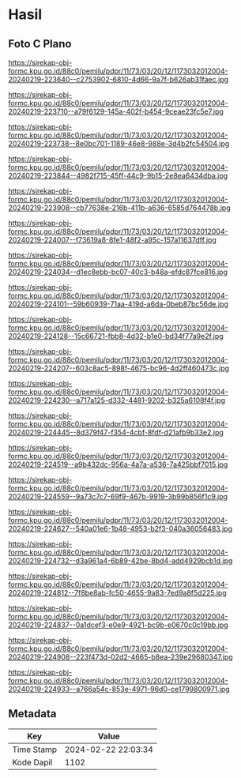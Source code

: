 # Hasil

## Foto C Plano

https://sirekap-obj-formc.kpu.go.id/88c0/pemilu/pdpr/11/73/03/20/12/1173032012004-20240219-223640--c2753902-6810-4d66-9a7f-b626ab31faec.jpg

https://sirekap-obj-formc.kpu.go.id/88c0/pemilu/pdpr/11/73/03/20/12/1173032012004-20240219-223710--a79f6129-145a-402f-b454-9ceae23fc5e7.jpg

https://sirekap-obj-formc.kpu.go.id/88c0/pemilu/pdpr/11/73/03/20/12/1173032012004-20240219-223738--8e0bc701-1189-46e8-988e-3d4b2fc54504.jpg

https://sirekap-obj-formc.kpu.go.id/88c0/pemilu/pdpr/11/73/03/20/12/1173032012004-20240219-223844--4982f715-45ff-44c9-9b15-2e8ea6434dba.jpg

https://sirekap-obj-formc.kpu.go.id/88c0/pemilu/pdpr/11/73/03/20/12/1173032012004-20240219-223908--cb77638e-216b-411b-a636-6585d764478b.jpg

https://sirekap-obj-formc.kpu.go.id/88c0/pemilu/pdpr/11/73/03/20/12/1173032012004-20240219-224007--f73619a8-8fe1-48f2-a95c-157a11637dff.jpg

https://sirekap-obj-formc.kpu.go.id/88c0/pemilu/pdpr/11/73/03/20/12/1173032012004-20240219-224034--d1ec8ebb-bc07-40c3-b48a-efdc87fce816.jpg

https://sirekap-obj-formc.kpu.go.id/88c0/pemilu/pdpr/11/73/03/20/12/1173032012004-20240219-224101--59b60939-71aa-419d-a6da-0beb87bc56de.jpg

https://sirekap-obj-formc.kpu.go.id/88c0/pemilu/pdpr/11/73/03/20/12/1173032012004-20240219-224128--15c66721-fbb8-4d32-b1e0-bd34f77a9e2f.jpg

https://sirekap-obj-formc.kpu.go.id/88c0/pemilu/pdpr/11/73/03/20/12/1173032012004-20240219-224207--603c8ac5-898f-4675-bc96-4d2ff460473c.jpg

https://sirekap-obj-formc.kpu.go.id/88c0/pemilu/pdpr/11/73/03/20/12/1173032012004-20240219-224230--a717a125-d332-4481-9202-b325a6108f4f.jpg

https://sirekap-obj-formc.kpu.go.id/88c0/pemilu/pdpr/11/73/03/20/12/1173032012004-20240219-224445--8d379f47-f354-4cbf-8fdf-d21afb9b33e2.jpg

https://sirekap-obj-formc.kpu.go.id/88c0/pemilu/pdpr/11/73/03/20/12/1173032012004-20240219-224519--a9b432dc-956a-4a7a-a536-7a425bbf7015.jpg

https://sirekap-obj-formc.kpu.go.id/88c0/pemilu/pdpr/11/73/03/20/12/1173032012004-20240219-224559--9a73c7c7-69f9-467b-9919-3b99b856f1c9.jpg

https://sirekap-obj-formc.kpu.go.id/88c0/pemilu/pdpr/11/73/03/20/12/1173032012004-20240219-224627--540a01e6-1b48-4953-b2f3-040a36056483.jpg

https://sirekap-obj-formc.kpu.go.id/88c0/pemilu/pdpr/11/73/03/20/12/1173032012004-20240219-224732--d3a961a4-6b89-42be-8bd4-add4929bcb1d.jpg

https://sirekap-obj-formc.kpu.go.id/88c0/pemilu/pdpr/11/73/03/20/12/1173032012004-20240219-224812--7f8be8ab-fc50-4655-9a83-7ed9a8f5d225.jpg

https://sirekap-obj-formc.kpu.go.id/88c0/pemilu/pdpr/11/73/03/20/12/1173032012004-20240219-224837--0a1dcef3-e0e9-4921-bc9b-e0670c0c19bb.jpg

https://sirekap-obj-formc.kpu.go.id/88c0/pemilu/pdpr/11/73/03/20/12/1173032012004-20240219-224908--223f473d-02d2-4665-b8ea-239e29680347.jpg

https://sirekap-obj-formc.kpu.go.id/88c0/pemilu/pdpr/11/73/03/20/12/1173032012004-20240219-224933--a766a54c-853e-4971-96d0-ce1799800971.jpg


## Metadata

| Key        | Value               |
| ---------- | ------------------- |
| Time Stamp | 2024-02-22 22:03:34 |
| Kode Dapil | 1102                |



